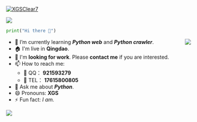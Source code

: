 <p align="left"> <a href="https://github.com/ryo-ma/github-profile-trophy"><img src="https://github-profile-trophy.vercel.app/?username=XGSClear7" alt="XGSClear7" /></a> </p>
<a title="Hits" target="_blank" href="https://github.com/XGSClear7/hits"><img src="https://hits.b3log.org/XGSClear7/hits.svg"></a>

```python
print("Hi there 👋")
```

[comment]: <> (- 🔭 I’m currently working on ...)

[comment]: <> (- 👯 I’m looking to collaborate on ...)

[comment]: <> (- 🤔 I’m looking for help with ...)

<img align="right" src="https://github-readme-stats-wine-delta-32.vercel.app/api/top-langs?username=XGSClear7">

- 🌱 I’m currently learning **_Python web_** and **_Python crawler_**.
- 🏠 I'm live in **Qingdao**.
- 💼 I'm **looking for work**. Please **contact me** if you are interested.
- 📫 How to reach me:
  - 🐧 QQ： **921593279** 
  - 📱 TEL： **17615800805**
- 💬 Ask me about **_Python_**.
- 😄 Pronouns: **XGS**
- ⚡ Fun fact: _I am._


<img style="align:left" src="https://github-readme-stats-wine-delta-32.vercel.app/api?username=XGSClear7&count_private=true&show_icons=true&theme=graywhite">
